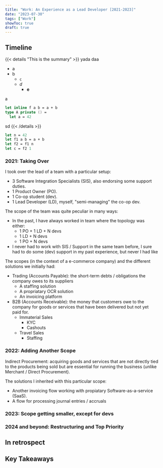 ```yaml
---
title: "Work: An Experience as a Lead Developer [2021-2023]"
date: "2023-07-30"
tags: ["Work"]
showToc: true
draft: true
---
```


## Timeline

{{< details "This is the summary" >}}
yada daa
- a 
- b
  - `c`
  - *d*
    - **e**

a

```fsharp
let inline f a b = a + b
type A private () = 
  let a = 42
```

sd
{{< /details >}}

```fsharp
let n = 42
let f1 a b = a + b
let f2 = f1 n
let c = f2 1 
```

### 2021: Taking Over

I took over the lead of a team with a particular setup:
- 3 Software Integration Specialists (SIS), also endorsing some support duties.
- 1 Product Owner (PO).
- 1 Co-op student (dev).
- 1 Lead Developer (LD), myself, "semi-managing" the co-op dev.

The scope of the team was quite peculiar in many ways:
- In the past, I have always worked in team where the topology was either:
  - 1 PO + 1 LD + N devs
  - 1 LD + N devs
  - 1 PO + N devs
- I never had to work with SIS / Support in the same team before, I sure had to do some (dev) support in my past experience, but never I had like 

The scopes (in the context of a e-commerce company) and the different solutions we initially had:
- Trading (Accounts Payable): the short-term debts / obligations the company owes to its suppliers
  - A staffing solution
  - A propriatary OCR solution
  - An invoicing platform 
- B2B (Accounts Receivable): the money that customers owe to the company for goods or services that have been delivered but not yet paid for.
  - Immaterial Sales
    - KYC
    - Cashouts
  - Travel Sales
    - Staffing

### 2022: Adding Another Scope

Indirect Procurement: acquiring goods and services that are not directly tied to the products being sold but are essential for running the business (unlike Merchant / Direct Procurement).

The solutions I inherited with this particular scope:
- Another invoicing flow working with propiatary Software-as-a-service (SaaS).
- A flow for processing journal entries / accruals

### 2023: Scope getting smaller, except for devs

### 2024 and beyond: Restructuring and Top Priority

## In retrospect

## Key Takeaways

